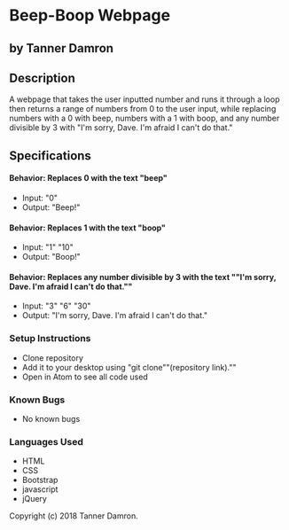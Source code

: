 # Beep-Boop Webpage
## by Tanner Damron

## Description
A webpage that takes the user inputted number and runs it through a loop then returns a range of numbers from 0 to the user input, while replacing numbers with a 0 with beep, numbers with a 1 with boop, and any number divisible by 3 with "I'm sorry, Dave. I'm afraid I can't do that."

## Specifications

#### Behavior: Replaces 0 with the text "beep"
* Input: "0"
* Output: "Beep!"

#### Behavior: Replaces 1 with the text "boop"
* Input: "1" "10"
* Output: "Boop!"

#### Behavior: Replaces any number divisible by 3 with the text ""I'm sorry, Dave. I'm afraid I can't do that.""
* Input: "3" "6" "30"
* Output: "I'm sorry, Dave. I'm afraid I can't do that."

### Setup Instructions
* Clone repository
* Add it to your desktop using "git clone""(repository link).""
* Open in Atom to see all code used

### Known Bugs
* No known bugs

### Languages Used
* HTML
* CSS
* Bootstrap
* javascript
* jQuery

Copyright (c) 2018 Tanner Damron.
